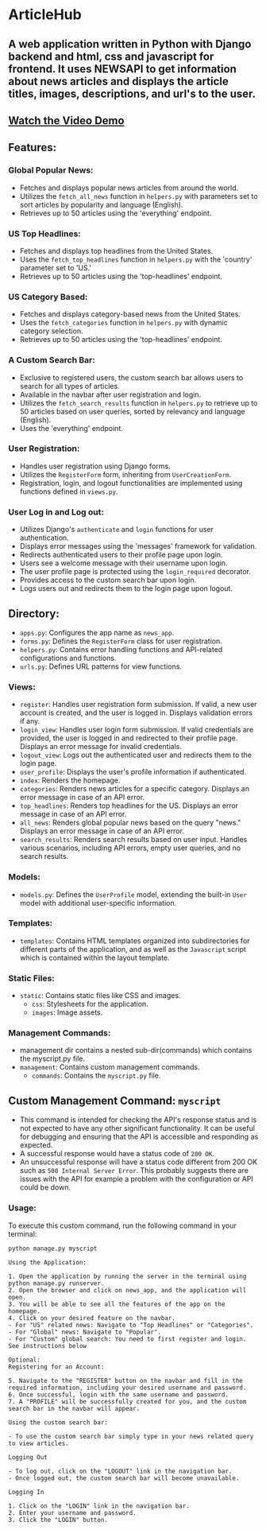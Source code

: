 # ArticleHub

## A web application written in Python with Django backend and html, css and javascript for frontend. It uses NEWSAPI to get information about news articles and displays the article titles, images, descriptions, and url's to the user.

## [Watch the Video Demo](https://vimeo.com/869726456)

## Features:

### Global Popular News: 
- Fetches and displays popular news articles from around the world.
- Utilizes the `fetch_all_news` function in `helpers.py` with parameters set to sort   articles by popularity and language (English).
- Retrieves up to 50 articles using the 'everything' endpoint.

### US Top Headlines:
- Fetches and displays top headlines from the United States.
- Uses the `fetch_top_headlines` function in `helpers.py` with the 'country' parameter set to 'US.'
- Retrieves up to 50 articles using the 'top-headlines' endpoint.

### US Category Based:
- Fetches and displays category-based news from the United States.
- Uses the `fetch_categories` function in `helpers.py` with dynamic category selection.
- Retrieves up to 50 articles using the 'top-headlines' endpoint.

### A Custom Search Bar:
- Exclusive to registered users, the custom search bar allows users to search for all types of articles.
- Available in the navbar after user registration and login.
- Utilizes the `fetch_search_results` function in `helpers.py` to retrieve up to 50 articles based on user queries, sorted by relevancy and language (English).
- Uses the 'everything' endpoint.

### User Registration:
- Handles user registration using Django forms.
- Utilizes the `RegisterForm` form, inheriting from `UserCreationForm`.
- Registration, login, and logout functionalities are implemented using functions defined in `views.py`.

### User Log in and Log out:
- Utilizes Django's `authenticate` and `login` functions for user authentication.
- Displays error messages using the 'messages' framework for validation.
- Redirects authenticated users to their profile page upon login.
- Users see a welcome message with their username upon login.
- The user profile page is protected using the `login_required` decorator.
- Provides access to the custom search bar upon login.
- Logs users out and redirects them to the login page upon logout.

## Directory:

- `apps.py`: Configures the app name as `news_app`.
- `forms.py`: Defines the `RegisterForm` class for user registration.
- `helpers.py`: Contains error handling functions and API-related configurations and functions.
- `urls.py`: Defines URL patterns for view functions.

### Views:

- `register`: Handles user registration form submission. If valid, a new user account is created, and the user is logged in. Displays validation errors if any.
- `login_view`: Handles user login form submission. If valid credentials are provided, the user is logged in and redirected to their profile page. Displays an error message for invalid credentials.
- `logout_view`: Logs out the authenticated user and redirects them to the login page.
- `user_profile`: Displays the user's profile information if authenticated.
- `index`: Renders the homepage.
- `categories`: Renders news articles for a specific category. Displays an error message in case of an API error.
- `top_headlines`: Renders top headlines for the US. Displays an error message in case of an API error.
- `all_news`: Renders global popular news based on the query "news." Displays an error message in case of an API error.
- `search_results`: Renders search results based on user input. Handles various scenarios, including API errors, empty user queries, and no search results.

### Models:

- `models.py`: Defines the `UserProfile` model, extending the built-in `User` model with additional user-specific information.

### Templates:

- `templates`: Contains HTML templates organized into subdirectories for different parts of the application, and as well as the `Javascript` script which is contained within the layout template.

### Static Files:

- `static`: Contains static files like CSS and images.
  - `css`: Stylesheets for the application.
  - `images`: Image assets.

### Management Commands:

- management dir contains a nested sub-dir(commands) which contains the myscript.py file.
- `management`: Contains custom management commands.
  - `commands`: Contains the `myscript.py` file.

## Custom Management Command: `myscript`

- This command is intended for checking the API's response status and is not expected to have any other significant functionality. It can be useful for debugging and ensuring that the API is accessible and responding as expected.
- A successful response would have a status code of `200 OK`.
- An unsuccessful response will have a status code different from 200 OK such as `500 Internal Server Error`. This probably suggests there are issues with the API for example a problem with the configuration or API could be down.

### Usage:

To execute this custom command, run the following command in your terminal:

```shell
python manage.py myscript

Using the Application:

1. Open the application by running the server in the terminal using python manage.py runserver.
2. Open the browser and click on news_app, and the application will open.
3. You will be able to see all the features of the app on the homepage.
4. Click on your desired feature on the navbar. 
- For "US" related news: Navigate to "Top Headlines" or "Categories".
- For "Global" news: Navigate to "Popular".
- For "Custom" global search: You need to first register and login. See instructions below

Optional:
Registering for an Account:

5. Navigate to the "REGISTER" button on the navbar and fill in the required information, including your desired username and password.
6. Once successful, login with the same username and password. 
7. A "PROFILE" will be successfully created for you, and the custom search bar in the navbar will appear.

Using the custom search bar:

- To use the custom search bar simply type in your news related query to view articles.

Logging Out

- To log out, click on the "LOGOUT" link in the navigation bar.
- Once logged out, the custom search bar will become unavailable.

Logging In

1. Click on the "LOGIN" link in the navigation bar.
2. Enter your username and password.
3. Click the "LOGIN" button.




